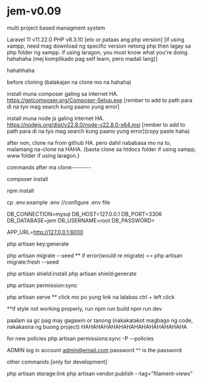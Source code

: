 # jem-v0.09
 
 multi project based managment system

Laravel 11 v11.22.0
PHP v8.3.10   [eto or pataas ang php version] [if using xampp, need mag download ng specific version netong php then lagay sa php folder ng xampp. if using laragon, you must know what you're doing. hahahaha (mej komplikado pag self learn, pero madali lang)]

hahahhaha

before cloning (balakajan na clone mo na hahaha)

install muna composer galing sa internet HA.
https://getcomposer.org/Composer-Setup.exe
[rember to add to path para di na tyo mag search kung paano yung error]

install muna node js galing internet HA.
https://nodejs.org/dist/v22.8.0/node-v22.8.0-x64.msi
[rember to add to path para di na tyo mag search kung paano yung error](copy paste haha)

after non, clone na from github HA. pero dahil nababasa mo na to, malamang na-clone na HAHA.
{basta clone sa htdocs folder if using xampp, www folder if using laragon.}

commands after ma clone--------

composer install

npm install

cp .env.example .env
//configure .env file 

DB_CONNECTION=mysql
DB_HOST=127.0.0.1
DB_PORT=3306
DB_DATABASE=jem
DB_USERNAME=root
DB_PASSWORD=

APP_URL=http://127.0.0.1:8000

php artisan key:generate

php artisan migrate --seed
** if error(would re migrate) == php artisan migrate:fresh --seed




 php artisan shield:install
 php artisan shield:generate











php artisan permission:sync

php artisan serve
** click mo po yung link na lalabas ctrl + left click

**if style not working properly, run
npm run build
npm run dev

paalam sa gc pag may gagawin or tanong (nakakatakot magbago ng code, nakakasira ng buong project) HAHAHAHAHAHAHAHAHAHAHAHAHAHA


for new policies
php artisan permissions:sync -P --policies


ADMIN log in account
admin@email.com
password
^^ is the password


other commands [only for development]

php artisan storage:link
php artisan vendor:publish --tag="filament-views"
